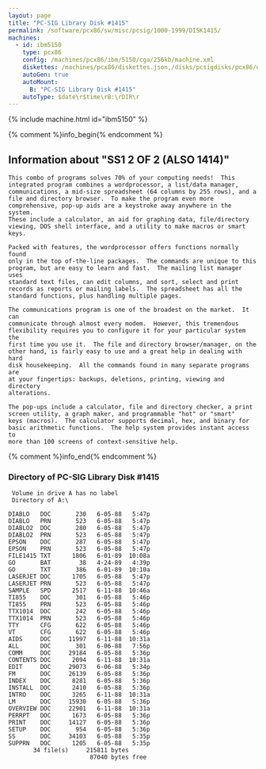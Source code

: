 ```yaml
---
layout: page
title: "PC-SIG Library Disk #1415"
permalink: /software/pcx86/sw/misc/pcsig/1000-1999/DISK1415/
machines:
  - id: ibm5150
    type: pcx86
    config: /machines/pcx86/ibm/5150/cga/256kb/machine.xml
    diskettes: /machines/pcx86/diskettes.json,/disks/pcsigdisks/pcx86/diskettes.json
    autoGen: true
    autoMount:
      B: "PC-SIG Library Disk #1415"
    autoType: $date\r$time\rB:\rDIR\r
---
```


{% include machine.html id="ibm5150" %}

{% comment %}info_begin{% endcomment %}

## Information about "SS1 2 OF 2 (ALSO 1414)"

    This combo of programs solves 70% of your computing needs!  This
    integrated program combines a wordprocessor, a list/data manager,
    communications, a mid-size spreadsheet (64 columns by 255 rows), and a
    file and directory browser.  To make the program even more
    comprehensive, pop-up aids are a keystroke away anywhere in the system.
    These include a calculator, an aid for graphing data, file/directory
    viewing, DOS shell interface, and a utility to make macros or smart
    keys.
    
    Packed with features, the wordprocessor offers functions normally found
    only in the top of-the-line packages.  The commands are unique to this
    program, but are easy to learn and fast.  The mailing list manager uses
    standard text files, can edit columns, and sort, select and print
    records as reports or mailing labels.  The spreadsheet has all the
    standard functions, plus handling multiple pages.
    
    The communications program is one of the broadest on the market.  It can
    communicate through almost every modem.  However, this tremendous
    flexibility requires you to configure it for your particular system the
    first time you use it.  The file and directory browser/manager, on the
    other hand, is fairly easy to use and a great help in dealing with hard
    disk housekeeping.  All the commands found in many separate programs are
    at your fingertips: backups, deletions, printing, viewing and directory
    alterations.
    
    The pop-ups include a calculator, file and directory checker, a print
    screen utility, a graph maker, and programmable "hot" or "smart"
    keys (macros).  The calculator supports decimal, hex, and binary for
    basic arithmetic functions.  The help system provides instant access to
    more than 100 screens of context-sensitive help.
{% comment %}info_end{% endcomment %}


### Directory of PC-SIG Library Disk #1415

     Volume in drive A has no label
     Directory of A:\

    DIABLO   DOC       230   6-05-88   5:47p
    DIABLO   PRN       523   6-05-88   5:47p
    DIABLO2  DOC       280   6-05-88   5:47p
    DIABLO2  PRN       523   6-05-88   5:47p
    EPSON    DOC       287   6-05-88   5:47p
    EPSON    PRN       523   6-05-88   5:47p
    FILE1415 TXT      1806   6-01-89  10:08a
    GO       BAT        38   4-24-89   4:39p
    GO       TXT       386   6-01-89  10:10a
    LASERJET DOC      1705   6-05-88   5:47p
    LASERJET PRN       523   6-05-88   5:47p
    SAMPLE   SPD      2517   6-11-88  10:46a
    TI855    DOC       301   6-05-88   5:46p
    TI855    PRN       523   6-05-88   5:46p
    TTX1014  DOC       242   6-05-88   5:46p
    TTX1014  PRN       523   6-05-88   5:46p
    TTY      CFG       622   6-05-88   5:46p
    VT       CFG       622   6-05-88   5:46p
    AIDS     DOC     11997   6-11-88  10:31a
    ALL      DOC       301   6-06-88   7:56p
    COMM     DOC     29184   6-05-88   5:36p
    CONTENTS DOC      2094   6-11-88  10:31a
    EDIT     DOC     29073   6-06-88   5:34p
    FM       DOC     26139   6-05-88   5:36p
    INDEX    DOC      8281   6-05-88   5:36p
    INSTALL  DOC      2410   6-05-88   5:36p
    INTRO    DOC      3265   6-11-88  10:31a
    LM       DOC     15930   6-05-88   5:36p
    OVERVIEW DOC     22901   6-11-88  10:31a
    PERRPT   DOC      1673   6-05-88   5:36p
    PRINT    DOC     14127   6-05-88   5:36p
    SETUP    DOC       954   6-05-88   5:36p
    SS       DOC     34103   6-05-88   5:35p
    SUPPRN   DOC      1205   6-05-88   5:35p
           34 file(s)     215811 bytes
                           87040 bytes free
